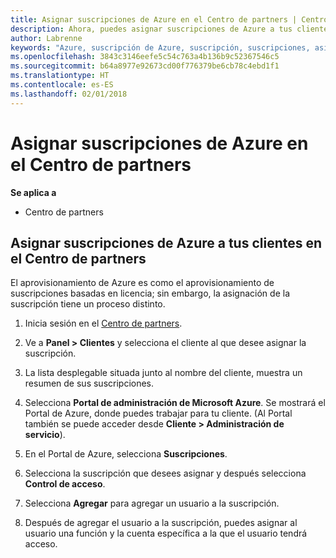 ```yaml
---
title: Asignar suscripciones de Azure en el Centro de partners | Centro de partners
description: Ahora, puedes asignar suscripciones de Azure a tus clientes en el Centro de partners.
author: Labrenne
keywords: "Azure, suscripción de Azure, suscripción, suscripciones, asignar suscripción"
ms.openlocfilehash: 3843c3146eefe5c54c763a4b136b9c52367546c5
ms.sourcegitcommit: b64a8977e92673cd00f776379be6cb78c4ebd1f1
ms.translationtype: HT
ms.contentlocale: es-ES
ms.lasthandoff: 02/01/2018
---
```

# <a name="assign-azure-subscriptions-in-partner-center"></a>Asignar suscripciones de Azure en el Centro de partners

**Se aplica a**

-  Centro de partners
 
## <a name="assign-azure-subcriptions-to-your-customers-in-partner-center"></a>Asignar suscripciones de Azure a tus clientes en el Centro de partners

El aprovisionamiento de Azure es como el aprovisionamiento de suscripciones basadas en licencia; sin embargo, la asignación de la suscripción tiene un proceso distinto.
 
1. Inicia sesión en el [Centro de partners](https://na01.safelinks.protection.outlook.com/?url=https%3A%2F%2Fpartnercenter.microsoft.com%2F&data=02%7C01%7Cv-keimag%40microsoft.com%7C6f107d2337fa483b078e08d4efba2d13%7C72f988bf86f141af91ab2d7cd011db47%7C1%7C0%7C636397030307982666&sdata=jViWaoT04hVO10MpiduZoNV95Iv%2B4RX3wpVd028RHSU%3D&reserved=0).

2. Ve a **Panel > Clientes** y selecciona el cliente al que desee asignar la suscripción.

3. La lista desplegable situada junto al nombre del cliente, muestra un resumen de sus suscripciones.

4. Selecciona **Portal de administración de Microsoft Azure**. Se mostrará el Portal de Azure, donde puedes trabajar para tu cliente. (Al Portal también se puede acceder desde **Cliente > Administración de servicio**).

5. En el Portal de Azure, selecciona **Suscripciones**.

6. Selecciona la suscripción que desees asignar y después selecciona **Control de acceso**.

7. Selecciona **Agregar** para agregar un usuario a la suscripción. 

8. Después de agregar el usuario a la suscripción, puedes asignar al usuario una función y la cuenta específica a la que el usuario tendrá acceso. 


